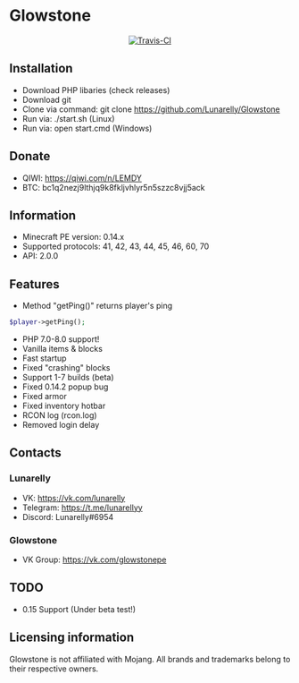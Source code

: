 # Glowstone

<p align="center">
	<a href="https://app.travis-ci.com/github/Lunarelly/Glowstone"><img src="https://app.travis-ci.com/Lunarelly/Glowstone.svg?token=xVyKoioPR24BZ4Qe4mcB&branch=master" alt="Travis-CI" /></a>
</p>

## Installation
- Download PHP libaries (check releases)
- Download git
- Clone via command: git clone https://github.com/Lunarelly/Glowstone
- Run via: ./start.sh (Linux)
- Run via: open start.cmd (Windows)

## Donate
- QIWI: https://qiwi.com/n/LEMDY
- BTC: bc1q2nezj9lthjq9k8fkljvhlyr5n5szzc8vjj5ack

## Information
- Minecraft PE version: 0.14.x
- Supported protocols: 41, 42, 43, 44, 45, 46, 60, 70
- API: 2.0.0

## Features
- Method "getPing()" returns player's ping
```php
$player->getPing();
```
- PHP 7.0-8.0 support!
- Vanilla items & blocks
- Fast startup
- Fixed "crashing" blocks
- Support 1-7 builds (beta)
- Fixed 0.14.2 popup bug
- Fixed armor
- Fixed inventory hotbar
- RCON log (rcon.log)
- Removed login delay

## Contacts
### Lunarelly
- VK: https://vk.com/lunarelly
- Telegram: https://t.me/lunarellyy
- Discord: Lunarelly#6954

### Glowstone
- VK Group: https://vk.com/glowstonepe

## TODO
- 0.15 Support (Under beta test!)

## Licensing information
Glowstone is not affiliated with Mojang. All brands and trademarks belong to their respective owners.
